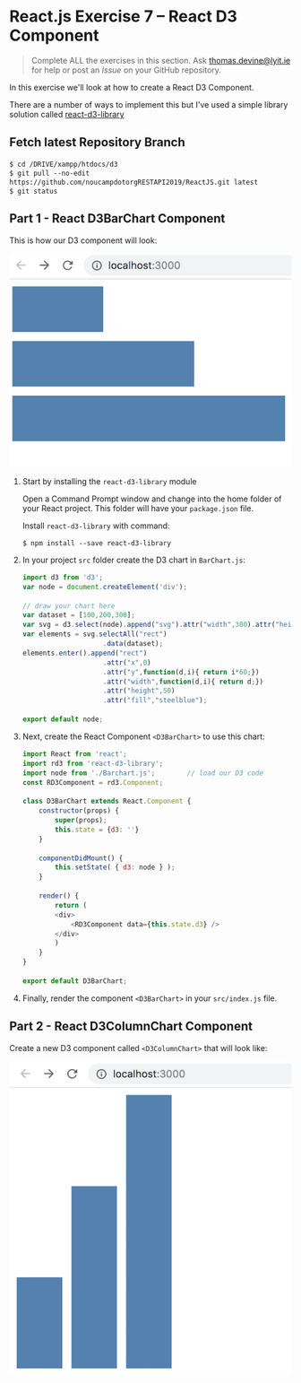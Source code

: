 # React.js Exercise 7 – React D3 Component

> Complete ALL the exercises in this section. Ask thomas.devine@lyit.ie for help or post an *Issue* on your GitHub repository.

In this exercise we'll look at how to create a React D3 Component.

There are a number of ways to implement this but I've used a simple library solution called [react-d3-library](https://react-d3-library.github.io/)

## Fetch latest Repository Branch

```
$ cd /DRIVE/xampp/htdocs/d3
$ git pull --no-edit https://github.com/noucampdotorgRESTAPI2019/ReactJS.git latest
$ git status

```


## Part 1 - React D3BarChart Component

This is how our D3 component will look:

![](../images/D3Chart.png)


1.	Start by installing the ``react-d3-library`` module

    Open a Command Prompt window and change into the home folder of your React project.  This folder will have your ``package.json`` file.

    Install ``react-d3-library`` with command:

    ```
    $ npm install --save react-d3-library
    ```

1.  In your project ``src`` folder create the D3 chart in ``BarChart.js``:

    ```javascript
    import d3 from 'd3';
    var node = document.createElement('div');

    // draw your chart here
    var dataset = [100,200,300];
    var svg = d3.select(node).append("svg").attr("width",300).attr("height",200);
    var elements = svg.selectAll("rect")
                        .data(dataset);
    elements.enter().append("rect")
                        .attr("x",0)
                        .attr("y",function(d,i){ return i*60;})
                        .attr("width",function(d,i){ return d;})
                        .attr("height",50)
                        .attr("fill","steelblue");

    export default node;    

    ```

1.  Next, create the React Component ``<D3BarChart>`` to use this chart:

    ```javascript
    import React from 'react';
    import rd3 from 'react-d3-library';
    import node from './Barchart.js';        // load our D3 code
    const RD3Component = rd3.Component;

    class D3BarChart extends React.Component {
        constructor(props) {
            super(props);
            this.state = {d3: ''}
        }

        componentDidMount() {  
            this.setState( { d3: node } );
        }

        render() {
            return (
            <div>
                <RD3Component data={this.state.d3} />
            </div>
            )
        }
    }

    export default D3BarChart;
    ```

1.  Finally, render the component ``<D3BarChart>`` in your ``src/index.js`` file.


## Part 2 - React D3ColumnChart Component

Create a new D3 component called ``<D3ColumnChart>`` that will look like:

![](../images/D3ColumnChart.png)


